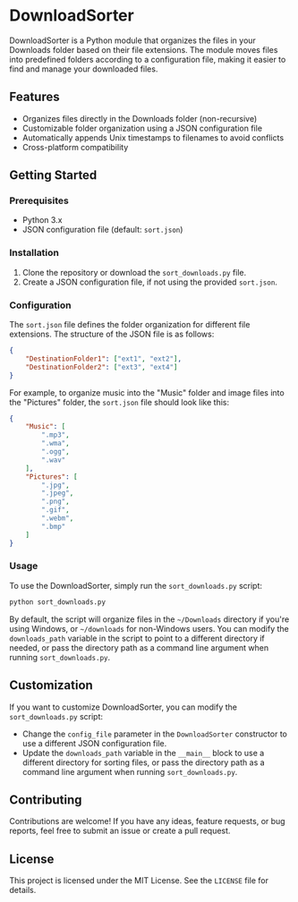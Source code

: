 # DownloadSorter

DownloadSorter is a Python module that organizes the files in your Downloads folder based on their file extensions. The module moves files into predefined folders according to a configuration file, making it easier to find and manage your downloaded files.

## Features

- Organizes files directly in the Downloads folder (non-recursive)
- Customizable folder organization using a JSON configuration file
- Automatically appends Unix timestamps to filenames to avoid conflicts
- Cross-platform compatibility

## Getting Started

### Prerequisites

- Python 3.x
- JSON configuration file (default: `sort.json`)

### Installation

1. Clone the repository or download the `sort_downloads.py` file.
2. Create a JSON configuration file, if not using the provided `sort.json`.

### Configuration

The `sort.json` file defines the folder organization for different file extensions. The structure of the JSON file is as follows:

```json
{
    "DestinationFolder1": ["ext1", "ext2"],
    "DestinationFolder2": ["ext3", "ext4"]
}
```

For example, to organize music into the "Music" folder and image files into the "Pictures" folder, the `sort.json` file should look like this:

```json
{
    "Music": [
        ".mp3",
        ".wma",
        ".ogg",
        ".wav"
    ],
    "Pictures": [
        ".jpg",
        ".jpeg",
        ".png",
        ".gif",
        ".webm",
        ".bmp"
    ]
}
```

### Usage

To use the DownloadSorter, simply run the `sort_downloads.py` script:

```sh
python sort_downloads.py
```

By default, the script will organize files in the `~/Downloads` directory if you're using Windows, or `~/downloads` for non-Windows users. You can modify the `downloads_path` variable in the script to point to a different directory if needed, or pass the directory path as a command line argument when running `sort_downloads.py`.

## Customization

If you want to customize DownloadSorter, you can modify the `sort_downloads.py` script:

- Change the `config_file` parameter in the `DownloadSorter` constructor to use a different JSON configuration file.
- Update the `downloads_path` variable in the `__main__` block to use a different directory for sorting files, or pass the directory path as a command line argument when running `sort_downloads.py`.

## Contributing

Contributions are welcome! If you have any ideas, feature requests, or bug reports, feel free to submit an issue or create a pull request.

## License

This project is licensed under the MIT License. See the `LICENSE` file for details.
